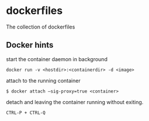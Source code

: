 dockerfiles
===========

The collection of dockerfiles

## Docker hints

start the container daemon in background
```
docker run -v <hostdir>:<containerdir> -d <image>
```

attach to the running container
```
$ docker attach –sig-proxy=true <container>
```

detach and leaving the container running without exiting.
```
CTRL-P + CTRL-Q
```

